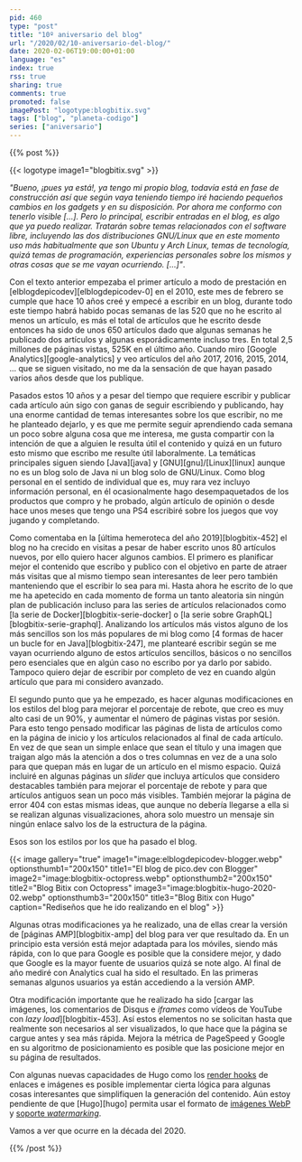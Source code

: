 ```yaml
---
pid: 460
type: "post"
title: "10º aniversario del blog"
url: "/2020/02/10-aniversario-del-blog/"
date: 2020-02-06T19:00:00+01:00
language: "es"
index: true
rss: true
sharing: true
comments: true
promoted: false
imagePost: "logotype:blogbitix.svg"
tags: ["blog", "planeta-codigo"]
series: ["aniversario"]
---
```


{{% post %}}

{{< logotype image1="blogbitix.svg" >}}

_"Bueno, ¡pues ya está!, ya tengo mi propio blog, todavía está en fase de construcción así que según vaya teniendo tiempo iré haciendo pequeños cambios en los gadgets y en su disposición. Por ahora me conformo con tenerlo visible [...].  Pero lo principal, escribir entradas en el blog, es algo que ya puedo realizar. Tratarán sobre temas relacionados con el software libre, incluyendo las dos distribuciones GNU/Linux que en este momento uso más habitualmente que son Ubuntu y Arch Linux, temas de tecnología, quizá temas de programación, experiencias personales sobre los mismos y otras cosas que se me vayan ocurriendo. [...]"_.

Con el texto anterior empezaba el primer artículo a modo de prestación en [elblogdepicodev][elblogdepicodev-0] en el 2010, este mes de febrero se cumple que hace 10 años creé y empecé a escribir en un blog, durante todo este tiempo habrá habido pocas semanas de las 520 que no he escrito al menos un artículo, es más el total de artículos que he escrito desde entonces ha sido de unos 650 artículos dado que algunas semanas he publicado dos artículos y algunas esporádicamente incluso tres. En total 2,5 millones de páginas vistas, 525K en el último año. Cuando miro [Google Analytics][google-analytics] y veo artículos del año 2017, 2016, 2015, 2014, ... que se siguen visitado, no me da la sensación de que hayan pasado varios años desde que los publique.

Pasados estos 10 años y a pesar del tiempo que requiere escribir y publicar cada artículo aún sigo con ganas de seguir escribiendo y publicando, hay una enorme cantidad de temas interesantes sobre los que escribir, no me he planteado dejarlo, y es que me permite seguir aprendiendo cada semana un poco sobre alguna cosa que me interesa, me gusta compartir con la intención de que a alguien le resulta útil el contenido y quizá en un futuro esto mismo que escribo me resulte útil laboralmente. La temáticas principales siguen siendo [Java][java] y [GNU][gnu]/[Linux][linux] aunque no es un blog solo de Java ni un blog solo de GNU/Linux. Como blog personal en el sentido de individual que es, muy rara vez incluyo información personal, en él ocasionalmente hago desempaquetados de los productos que compro y he probado, algún artículo de opinión o desde hace unos meses que tengo una PS4 escribiré sobre los juegos que voy jugando y completando.

Como comentaba en la [última hemeroteca del año 2019][blogbitix-452] el blog no ha crecido en visitas a pesar de haber escrito unos 80 artículos nuevos, por ello quiero hacer algunos cambios. El primero es planificar mejor el contenido que escribo y publico con el objetivo en parte de atraer más visitas que al mismo tiempo sean interesantes de leer pero también manteniendo que el escribir lo sea para mi. Hasta ahora he escrito de lo que me ha apetecido en cada momento de forma un tanto aleatoria sin ningún plan de publicación incluso para las series de artículos relacionados como [la serie de Docker][blogbitix-serie-docker] o [la serie sobre GraphQL][blogbitix-serie-graphql]. Analizando los artículos más vistos alguno de los más sencillos son los más populares de mi blog como [4 formas de hacer un bucle for en Java][blogbitix-247], me plantearé escribir según se me vayan ocurriendo alguno de estos artículos sencillos, básicos o no sencillos pero esenciales que en algún caso no escribo por ya darlo por sabido. Tampoco quiero dejar de escribir por completo de vez en cuando algún artículo que para mi considero avanzado.

El segundo punto que ya he empezado, es hacer algunas modificaciones en los estilos del blog para mejorar el porcentaje de rebote, que creo es muy alto casi de un 90%, y aumentar el número de páginas vistas por sesión. Para esto tengo pensado modificar las páginas de lista de artículos como en la página de inicio y los artículos relacionados al final de cada artículo. En vez de que sean un simple enlace que sean el título y una imagen que traigan algo más la atención a dos o tres columnas en vez de a una solo para que quepan más en lugar de un artículo en el mismo espacio. Quizá incluiré en algunas páginas un _slider_ que incluya artículos que considero destacables también para mejorar el porcentaje de rebote y para que artículos antiguos sean un poco más visibles. También mejorar la página de error 404 con estas mismas ideas, que aunque no debería llegarse a ella si se realizan algunas visualizaciones, ahora solo muestro un mensaje sin ningún enlace salvo los de la estructura de la página.

Esos son los estilos por los que ha pasado el blog.

{{< image
    gallery="true"
    image1="image:elblogdepicodev-blogger.webp" optionsthumb1="200x150" title1="El blog de pico.dev con Blogger"
    image2="image:blogbitix-octopress.webp" optionsthumb2="200x150" title2="Blog Bitix con Octopress"
    image3="image:blogbitix-hugo-2020-02.webp" optionsthumb3="200x150" title3="Blog Bitix con Hugo"
    caption="Rediseños que he ido realizando en el blog" >}}

Algunas otras modificaciones ya he realizado, una de ellas crear la versión de [páginas AMP][blogbitix-amp] del blog para ver que resultado da. En un principio esta versión está mejor adaptada para los móviles, siendo más rápida, con lo que para Google es posible que la considere mejor, y dado que Google es la mayor fuente de usuarios quizá se note algo. Al final de año mediré con Analytics cual ha sido el resultado. En las primeras semanas algunos usuarios ya están accediendo a la versión AMP.

Otra modificación importante que he realizado ha sido [cargar las imágenes, los comentarios de Disqus e _iframes_ como vídeos de YouTube con _lazy load_][blogbitix-453]. Así estos elementos no se solicitan hasta que realmente son necesarios al ser visualizados, lo que hace que la página se cargue antes y sea más rápida. Mejora la métrica de PageSpeed y Google en su algoritmo de posicionamiento es posible que las posicione mejor en su página de resultados.

Con algunas nuevas capacidades de Hugo como los [render hooks](https://gohugo.io/getting-started/configuration-markup#markdown-render-hooks) de enlaces e imágenes es posible implementar cierta lógica para algunas cosas interesantes que simplifiquen la generación del contenido. Aún estoy pendiente de que [Hugo][hugo] permita usar el formato de [imágenes WebP](https://github.com/gohugoio/hugo/issues/5924) y [soporte _watermarking_](https://github.com/gohugoio/hugo/issues/4595).

Vamos a ver que ocurre en la década del 2020.

{{% /post %}}

